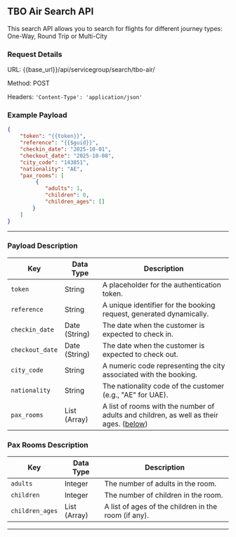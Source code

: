 ## TBO Air Search API

This search API allows you to search for flights for different journey types: One-Way, Round Trip or Multi-City

### Request Details

URL: {{base_url}}/api/servicegroup/search/tbo-air/

Method: POST

Headers: `'Content-Type': 'application/json'`

### **Example Payload**

```json
{
    "token": "{{token}}",
    "reference": "{{$guid}}",
    "checkin_date": "2025-10-01",
    "checkout_date": "2025-10-08",
    "city_code": "143851",
    "nationality": "AE",
    "pax_rooms": [
         {
            "adults": 1,
            "children": 0,
            "children_ages": []
        }
    ]
}
```

---


### Payload Description

| **Key**           | **Data Type**     | **Description**                                           |
|-------------------|-------------------|-----------------------------------------------------------|
| `token`           | String            | A placeholder for the authentication token.               |
| `reference`       | String            | A unique identifier for the booking request, generated dynamically. |
| `checkin_date`    | Date (String)     | The date when the customer is expected to check in.       |
| `checkout_date`   | Date (String)     | The date when the customer is expected to check out.      |
| `city_code`       | String            | A numeric code representing the city associated with the booking. |
| `nationality`     | String            | The nationality code of the customer (e.g., "AE" for UAE).|
| `pax_rooms`       | List (Array)      | A list of rooms with the number of adults and children, as well as their ages. ([below](#pax-rooms-description))|


### Pax Rooms Description

| **Key**           | **Data Type**     | **Description**                                           |
|-------------------|-------------------|-----------------------------------------------------------|
| `adults`          | Integer           | The number of adults in the room.                         |
| `children`        | Integer           | The number of children in the room.                       |
| `children_ages`   | List (Array)      | A list of ages of the children in the room (if any).      |

---